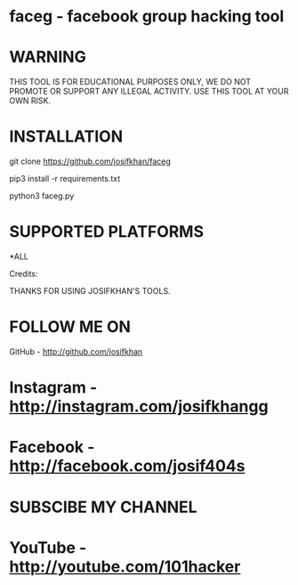 # faceg - facebook group hacking tool




# WARNING

 THIS TOOL IS FOR EDUCATIONAL PURPOSES ONLY, WE DO NOT PROMOTE OR SUPPORT ANY ILLEGAL ACTIVITY.
USE THIS TOOL AT YOUR OWN RISK.

# INSTALLATION

git clone https://github.com/josifkhan/faceg

pip3 install -r requirements.txt

python3 faceg.py

# SUPPORTED PLATFORMS

*ALL

Credits:

THANKS FOR USING JOSIFKHAN'S TOOLS.
# FOLLOW ME ON
GitHub - http://github.com/josifkhan

# Instagram - http://instagram.com/josifkhangg
# Facebook - http://facebook.com/josif404s
# SUBSCIBE MY CHANNEL
# YouTube - http://youtube.com/101hacker




